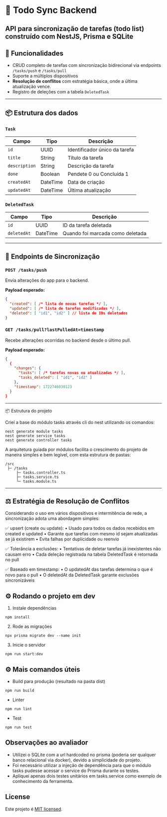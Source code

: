 # 📝 Todo Sync Backend

API para sincronização de tarefas (todo list) construído com **NestJS**, **Prisma** e **SQLite**
---

## 🚀 Funcionalidades

- CRUD completo de tarefas com sincronização bidirecional via endpoints `/tasks/push` e `/tasks/pull`
- Suporte a múltiplos dispositivos
- **Resolução de conflitos** com estratégia básica, onde a última atualização vence.
- Registro de deleções com a tabela `DeletedTask`

---

## 📦 Estrutura dos dados

### `Task`
| Campo        | Tipo     | Descrição                       |
|--------------|----------|---------------------------------|
| `id`         | UUID     | Identificador único da tarefa   |
| `title`      | String   | Título da tarefa                |
| `description`| String   | Descrição da tarefa             |
| `done`       | Boolean  | Pendete 0 ou Concluída 1        |
| `createdAt`  | DateTime | Data de criação                 |
| `updatedAt`  | DateTime | Última atualização              |

### `DeletedTask`
| Campo       | Tipo     | Descrição                       |
|-------------|----------|---------------------------------|
| `id`        | UUID     | ID da tarefa deletada           |
| `deletedAt` | DateTime | Quando foi marcada como deletada|

---

## 🔄 Endpoints de Sincronização

### `POST /tasks/push`

Envia alterações do app para o backend.

**Payload esperado:**
```json
{
  "created": [ /* lista de novas tarefas */ ],
  "updated": [ /* lista de tarefas modificadas */ ],
  "deleted": [ "id1", "id2" ] // lista de IDs deletados
}
```

### `GET /tasks/pull?lastPulledAt=timestamp`

Recebe alterações ocorridas no backend desde o último pull.

**Payload esperado:**
```json
{
  {
    "changes": {
      "tasks": [ /* tarefas novas ou atualizadas */ ],
      "tasks_deleted": [ "id1", "id2" ]
    },
    "timestamp": 1722746030123
  }
}
```

---

📦 Estrutura do projeto

Criei a base do módulo tasks através cli do nest utilizando os comandos:

```
nest generate module tasks
nest generate service tasks
nest generate controller tasks
```

A arquitetura guiada por módulos facilita o crescimento do projeto de maneira simples e bem legível, com esta estrutura de pastas:
```
/src
 ├─ /tasks
     ├─ tasks.controller.ts
     ├─ tasks.service.ts
     └─ tasks.module.ts
```
---

## ⚖️ Estratégia de Resolução de Conflitos

Considerando o uso em vários dispositivos e intermitência de rede, a sincronização adota uma abordagem simples:

✅ upsert (create ou update):
	•	Usado para todos os dados recebidos em created e updated
	•	Garante que tarefas com mesmo id sejam atualizadas se já existirem
	•	Evita falhas por duplicidade ou reenvio

✅ Tolerância a exclusões:
	•	Tentativas de deletar tarefas já inexistentes não causam erro
	•	Cada deleção registrada na tabela DeletedTask é retornada no pull

✅ Baseado em timestamp:
	•	O updatedAt das tarefas determina o que é novo para o pull
	•	O deletedAt da DeletedTask garante exclusões sincronizáveis

## ⚙️ Rodando o projeto em dev

1. Instale dependências
```
npm install
```

2. Rode as migrações
```
npx prisma migrate dev --name init
```

3. Inicie o servidor
```
npm run start:dev
```

## ⚙️ Mais comandos úteis

* Build para produção (resultado na pasta dist)
```
npm run build
```

* Linter
```
npm run lint
```

* Test
```
npm run test
```

## Observações ao avaliador

* Utilizei o SQLite com a url hardcoded no prisma (poderia ser qualquer banco relacional via docker), devido a simplicidade do projeto.
* Foi necessário utilizar a injeção de dependência para que o módulo tasks pudesse acessar o service do Prisma durante os testes.
* Apliquei apenas dois testes unitários em tasks.service como exemplo de conhecimento da ferramenta.

## License

Este projeto é [MIT licensed](https://github.com/wvinim/challenge-todo-of/blob/main/LICENSE).
